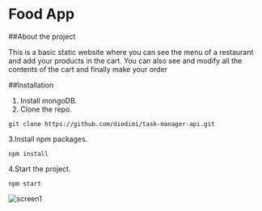 # Food App

##About the project

This is a basic static website where you can see the menu of a restaurant and add your products in the cart.
You can also see and modify all the contents of the cart and finally make your order

##Installation

1. Install mongoDB.
2. Clone the repo.
```
git clone https://github.com/diodimi/task-manager-api.git
```
3.Install npm packages.
```
npm install
```
4.Start the project.
```
npm start
```


![screen1](https://user-images.githubusercontent.com/43845548/135902177-680a78be-2b22-4c21-a005-0943e139092a.PNG)
